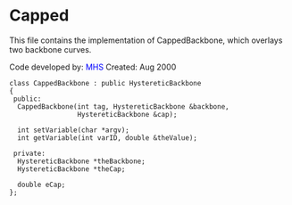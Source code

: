 # Capped

This file contains the implementation of 
CappedBackbone, which overlays two backbone curves.

Code developed by: <span style="color:blue">MHS</span>
Created: Aug 2000

```
class CappedBackbone : public HystereticBackbone
{
 public:
  CappedBackbone(int tag, HystereticBackbone &backbone, 
                 HystereticBackbone &cap);
  
  int setVariable(char *argv);
  int getVariable(int varID, double &theValue);

 private:
  HystereticBackbone *theBackbone;
  HystereticBackbone *theCap;
  
  double eCap;
};
```

